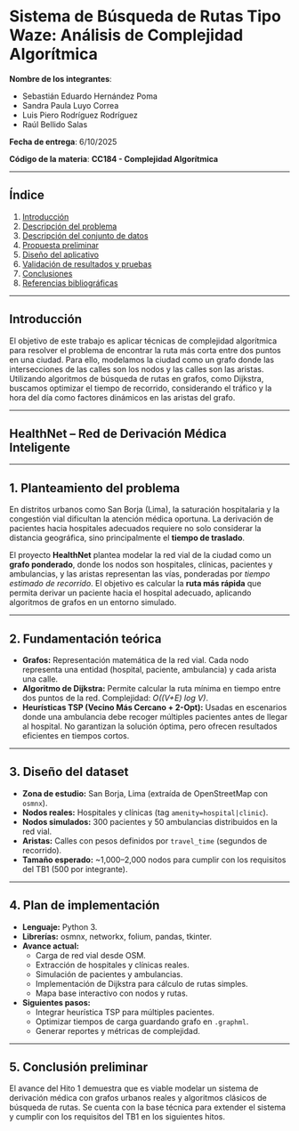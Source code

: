 # Sistema de Búsqueda de Rutas Tipo Waze: Análisis de Complejidad Algorítmica

**Nombre de los integrantes**:  
- Sebastián Eduardo Hernández Poma  
- Sandra Paula Luyo Correa  
- Luis Piero Rodríguez Rodríguez
- Raúl Bellido Salas

**Fecha de entrega**: 6/10/2025  

**Código de la materia**: **CC184 - Complejidad Algorítmica**

---

## Índice
1. [Introducción](#introducción)  
2. [Descripción del problema](#descripción-del-problema)  
3. [Descripción del conjunto de datos](#descripción-del-conjunto-de-datos)  
4. [Propuesta preliminar](#propuesta-preliminar)  
5. [Diseño del aplicativo](#diseño-del-aplicativo)  
6. [Validación de resultados y pruebas](#validación-de-resultados-y-pruebas)  
7. [Conclusiones](#conclusiones)  
8. [Referencias bibliográficas](#referencias-bibliográficas)  

---

## Introducción
El objetivo de este trabajo es aplicar técnicas de complejidad algorítmica para resolver el problema de encontrar la ruta más corta entre dos puntos en una ciudad. Para ello, modelamos la ciudad como un grafo donde las intersecciones de las calles son los nodos y las calles son las aristas. Utilizando algoritmos de búsqueda de rutas en grafos, como Dijkstra, buscamos optimizar el tiempo de recorrido, considerando el tráfico y la hora del día como factores dinámicos en las aristas del grafo.

---

<h2>HealthNet – Red de Derivación Médica Inteligente</h2>

<hr>

<h2>1. Planteamiento del problema</h2>
<p>
En distritos urbanos como San Borja (Lima), la saturación hospitalaria y la congestión vial dificultan
la atención médica oportuna. La derivación de pacientes hacia hospitales adecuados requiere no solo 
considerar la distancia geográfica, sino principalmente el <b>tiempo de traslado</b>.
</p>
<p>
El proyecto <b>HealthNet</b> plantea modelar la red vial de la ciudad como un <b>grafo ponderado</b>,
donde los nodos son hospitales, clínicas, pacientes y ambulancias, y las aristas representan las vías,
ponderadas por <i>tiempo estimado de recorrido</i>. 
El objetivo es calcular la <b>ruta más rápida</b> que permita derivar un paciente hacia el hospital adecuado,
aplicando algoritmos de grafos en un entorno simulado.
</p>

<hr>

<h2>2. Fundamentación teórica</h2>
<ul>
  <li><b>Grafos:</b> Representación matemática de la red vial. 
      Cada nodo representa una entidad (hospital, paciente, ambulancia) y cada arista una calle.</li>
  <li><b>Algoritmo de Dijkstra:</b> Permite calcular la ruta mínima en tiempo entre dos puntos de la red. 
      Complejidad: <i>O((V+E) log V)</i>.</li>
  <li><b>Heurísticas TSP (Vecino Más Cercano + 2-Opt):</b> 
      Usadas en escenarios donde una ambulancia debe recoger múltiples pacientes antes de llegar al hospital.
      No garantizan la solución óptima, pero ofrecen resultados eficientes en tiempos cortos.</li>
</ul>

<hr>

<h2>3. Diseño del dataset</h2>
<ul>
  <li><b>Zona de estudio:</b> San Borja, Lima (extraída de OpenStreetMap con <code>osmnx</code>).</li>
  <li><b>Nodos reales:</b> Hospitales y clínicas (tag <code>amenity=hospital|clinic</code>).</li>
  <li><b>Nodos simulados:</b> 300 pacientes y 50 ambulancias distribuidos en la red vial.</li>
  <li><b>Aristas:</b> Calles con pesos definidos por <code>travel_time</code> (segundos de recorrido).</li>
  <li><b>Tamaño esperado:</b> ~1,000–2,000 nodos para cumplir con los requisitos del TB1 (500 por integrante).</li>
</ul>

<hr>

<h2>4. Plan de implementación</h2>
<ul>
  <li><b>Lenguaje:</b> Python 3.</li>
  <li><b>Librerías:</b> osmnx, networkx, folium, pandas, tkinter.</li>
  <li><b>Avance actual:</b>
    <ul>
      <li>Carga de red vial desde OSM.</li>
      <li>Extracción de hospitales y clínicas reales.</li>
      <li>Simulación de pacientes y ambulancias.</li>
      <li>Implementación de Dijkstra para cálculo de rutas simples.</li>
      <li>Mapa base interactivo con nodos y rutas.</li>
    </ul>
  </li>
  <li><b>Siguientes pasos:</b>
    <ul>
      <li>Integrar heurística TSP para múltiples pacientes.</li>
      <li>Optimizar tiempos de carga guardando grafo en <code>.graphml</code>.</li>
      <li>Generar reportes y métricas de complejidad.</li>
    </ul>
  </li>
</ul>

<hr>

<h2>5. Conclusión preliminar</h2>
<p>
El avance del Hito 1 demuestra que es viable modelar un sistema de derivación médica 
con grafos urbanos reales y algoritmos clásicos de búsqueda de rutas. 
Se cuenta con la base técnica para extender el sistema y cumplir con los requisitos 
del TB1 en los siguientes hitos.
</p>

